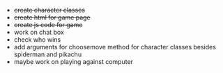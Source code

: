  - ~~create character classes~~
 - ~~create html for game page~~
 - ~~create js code for game~~
 - work on chat box
 - check who wins
 - add arguments for choosemove method for character classes besides spiderman and pikachu
 - maybe work on playing against computer